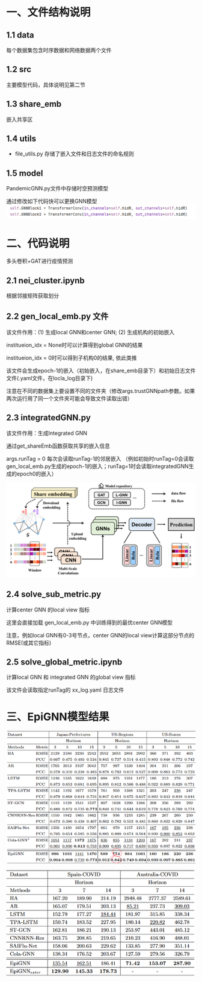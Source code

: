 
# 一、文件结构说明

## 1.1 data

每个数据集包含时序数据和网络数据两个文件

## 1.2 src

主要模型代码，具体说明见第二节

## 1.3 share_emb

嵌入共享区

## 1.4 utils

* file_utils.py 存储了嵌入文件和日志文件的命名规则

## 1.5 model

PandemicGNN.py文件中存储时空预测模型

通过修改如下代码快可以更换GNN模型
![img.png](../pic/gnn_code_fragment.png)



# 二、代码说明

多头卷积+GAT进行疫情预测

## 2.1 nei_cluster.ipynb

根据邻接矩阵获取划分


## 2.2 gen_local_emb.py 文件

该文件作用：(1) 生成local GNN和center GNN; (2) 生成机构的初始嵌入

institueion_idx = None时可以计算得到global GNN的结果

institueion_idx = 0时可以得到子机构0的结果, 依此类推

该文件会生成epoch-1的嵌入（初始嵌入，在share_emb目录下）和初始日志文件文件(.yaml文件，在locla_log目录下)

注意在不同的数据集上要设置不同的文件夹（修改args.trustGNNpath参数。如果两次运行用了同一个文件夹可能会导致文件读取出错）


## 2.3 integratedGNN.py

该文件作用：生成Integrated GNN

通过get_shareEmb函数获取共享的嵌入信息

args.runTag = 0 每次会读取runTag-1的邻居嵌入
（例如初始时runTag=0会读取gen_local_emb.py生成的epoch-1的嵌入；runTag=1时会读取integratedGNN生成的epoch0的嵌入）



![img.png](../pic/integratedGNN.png)



## 2.4 solve_sub_metric.py


计算center GNN 的local view 指标

这里会直接加载 gen_local_emb.py 中训练得到的最优center GNN模型

注意，例如local GNN有0-3号节点，center GNN的local view计算这部分节点的RMSE(或其它指标)



## 2.5 solve_global_metric.ipynb

计算local GNN 和 integrated GNN 的global view 指标

该文件会读取指定runTag的 xx_log.yaml 日志文件







# 三、EpiGNN模型结果

![img.png](../pic/EpiGNN_rel.png)

![img.png](../pic/EpiGNN_rel2.png)
